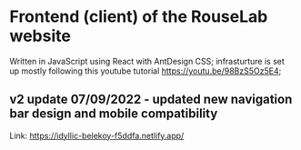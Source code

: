 # Frontend (client) of the RouseLab website
Written in JavaScript using React with AntDesign CSS; infrasturture is set up mostly following this youtube tutorial https://youtu.be/98BzS5Oz5E4; 

## v2 update 07/09/2022 - updated new navigation bar design and mobile compatibility

Link: https://idyllic-belekoy-f5ddfa.netlify.app/
